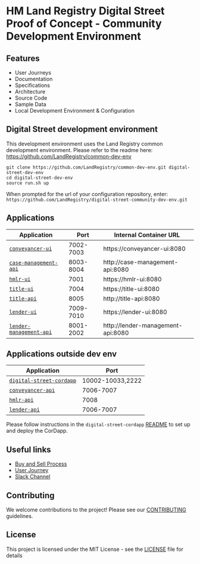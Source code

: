 # HM Land Registry Digital Street Proof of Concept - Community Development Environment

## Features

* User Journeys
* Documentation
* Specifications
* Architecture
* Source Code
* Sample Data
* Local Development Environment & Configuration

## Digital Street development environment

This development environment uses the Land Registry common development environment. Please refer to the readme here: https://github.com/LandRegistry/common-dev-env

```shell
git clone https://github.com/LandRegistry/common-dev-env.git digital-street-dev-env
cd digital-street-dev-env
source run.sh up
```

When prompted for the url of your configuration repository, enter: `https://github.com/LandRegistry/digital-street-community-dev-env.git`

## Applications

|Application|Port|Internal Container URL|
|---|---|---|
|[`conveyancer-ui`](http://github.com/LandRegistry/digital-street-conveyancer-ui)|7002-7003|https://conveyancer-ui:8080|
|[`case-management-api`](http://github.com/LandRegistry/digital-street-case-management-api)|8003-8004|http://case-management-api:8080|
|[`hmlr-ui`](http://github.com/LandRegistry/digital-street-hmlr-ui)|7001|https://hmlr-ui:8080|
|[`title-ui`](http://github.com/LandRegistry/digital-street-title-ui)|7004|https://title-ui:8080|
|[`title-api`](http://github.com/LandRegistry/digital-street-title-api)|8005|http://title-api:8080|
|[`lender-ui`](http://github.com/LandRegistry/digital-street-lender-ui)|7009-7010|https://lender-ui:8080|
|[`lender-management-api`](http://github.com/LandRegistry/digital-street-lender-management-api)|8001-2002|http://lender-management-api:8080|

## Applications outside dev env

|Application|Port|
|---|---|
|[`digital-street-cordapp`](http://github.com/LandRegistry/digital-street-cordapp)|10002-10033,2222|
|[`conveyancer-api`](http://github.com/LandRegistry/digital-street-conveyancer-api)|7006-7007|
|[`hmlr-api`](http://github.com/LandRegistry/digital-street-hmlr-api)|7008|
|[`lender-api`](http://github.com/LandRegistry/digital-street-lender-api)|7006-7007|

Please follow instructions in the `digital-street-cordapp` [README](https://github.com/landregistry/digital-street-cordapp) to set up and deploy the CorDapp.

## Useful links

* [Buy and Sell Process](./docs/Buy-Sell-Journey.pdf)
* [User Journey](./docs/User-Journey-Process-v1.0.md)
* [Slack Channel](https://digitalstreetgroup.slack.com)

## Contributing

We welcome contributions to the project! Please see our [CONTRIBUTING](./CONTRIBUTING.md) guidelines.

## License

This project is licensed under the MIT License - see the [LICENSE](LICENSE) file for details
